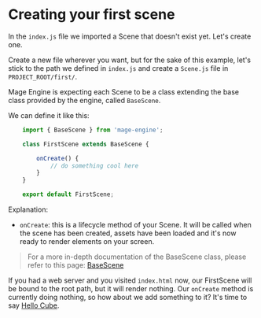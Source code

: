 # Creating your first scene

In the `index.js` file we imported a Scene that doesn't exist yet. Let's create one.

Create a new file wherever you want, but for the sake of this example, let's stick to the path we defined in `index.js` and create a `Scene.js` file in `PROJECT_ROOT/first/`.

Mage Engine is expecting each Scene to be a class extending the base class provided by the engine, called `BaseScene`.

We can define it like this:

```js
    import { BaseScene } from 'mage-engine';

    class FirstScene extends BaseScene {

        onCreate() {
            // do something cool here
        }
    }

    export default FirstScene;
```

Explanation:

- `onCreate`: this is a lifecycle method of your Scene. It will be called when the scene has been created, assets have been loaded and it's now ready to render elements on your screen.

> For a more in-depth documentation of the BaseScene class, please refer to this page: [BaseScene](/)

If you had a web server and you visited `index.html` now, our FirstScene will be bound to the root path, but it will render nothing. Our `onCreate` method is currently doing nothing, so how about we add something to it? It's time to say [Hello Cube](/getting-started/hello-cube.md).
